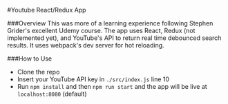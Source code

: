 #Youtube React/Redux App

###Overview
This was more of a learning experience following Stephen Grider's excellent Udemy course.
The app uses React, Redux (not implemented yet), and YouTube's API to return real time debounced
search results. It uses webpack's dev server for hot reloading.

###How to Use
- Clone the repo
- Insert your YouTube API key in `./src/index.js` line 10
- Run `npm install` and then `npm run start` and the app will be live at `localhost:8080` (default)